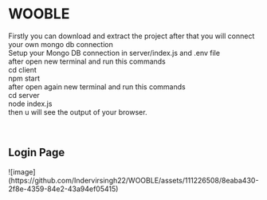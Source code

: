 # WOOBLE

Firstly you can download and extract the project after that you will connect your own mongo db connection
<br>
Setup your Mongo DB connection in server/index.js and .env file 
<br>
after open new terminal and run this commands
<br>
cd client
<br>
npm start
<br>
after open again new terminal and run this commands
<br>
cd server
<br>
node index.js
<br>
then u will  see the output of your browser.

<br>
<h2>Login Page </h2> 
![image](https://github.com/Indervirsingh22/WOOBLE/assets/111226508/8eaba430-2f8e-4359-84e2-43a94ef05415)
